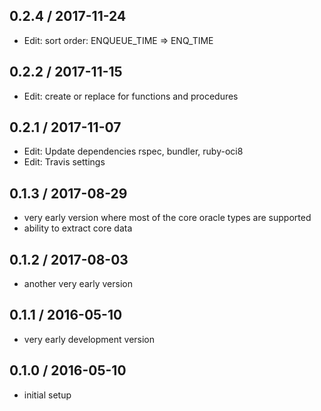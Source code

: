 ## 0.2.4 / 2017-11-24

* Edit: sort order: ENQUEUE_TIME => ENQ_TIME

## 0.2.2 / 2017-11-15

* Edit: create or replace for functions and procedures

## 0.2.1 / 2017-11-07

* Edit: Update dependencies rspec, bundler, ruby-oci8
* Edit: Travis settings

## 0.1.3 / 2017-08-29

* very early version where most of the core oracle types are supported
* ability to extract core data

## 0.1.2 / 2017-08-03

* another very early version

## 0.1.1 / 2016-05-10

* very early development version

## 0.1.0 / 2016-05-10

* initial setup

